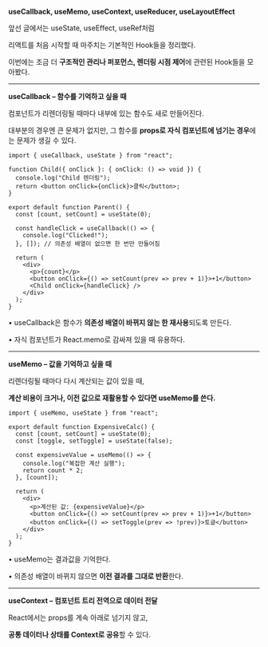 **useCallback, useMemo, useContext, useReducer, useLayoutEffect**

  

앞선 글에서는 useState, useEffect, useRef처럼

리액트를 처음 시작할 때 마주치는 기본적인 Hook들을 정리했다.

  

이번에는 조금 더 **구조적인 관리나 퍼포먼스, 렌더링 시점 제어**에 관련된 Hook들을 모아봤다.

---

**useCallback – 함수를 기억하고 싶을 때**

  

컴포넌트가 리렌더링될 때마다 내부에 있는 함수도 새로 만들어진다.

대부분의 경우엔 큰 문제가 없지만, 그 함수를 **props로 자식 컴포넌트에 넘기는 경우**에는 문제가 생길 수 있다.

```
import { useCallback, useState } from "react";

function Child({ onClick }: { onClick: () => void }) {
  console.log("Child 렌더링");
  return <button onClick={onClick}>클릭</button>;
}

export default function Parent() {
  const [count, setCount] = useState(0);

  const handleClick = useCallback(() => {
    console.log("Clicked!");
  }, []); // 의존성 배열이 없으면 한 번만 만들어짐

  return (
    <div>
      <p>{count}</p>
      <button onClick={() => setCount(prev => prev + 1)}>+1</button>
      <Child onClick={handleClick} />
    </div>
  );
}
```

• useCallback은 함수가 **의존성 배열이 바뀌지 않는 한 재사용**되도록 만든다.

• 자식 컴포넌트가 React.memo로 감싸져 있을 때 유용하다.

---

**useMemo – 값을 기억하고 싶을 때**

  

리렌더링될 때마다 다시 계산되는 값이 있을 때,

**계산 비용이 크거나, 이전 값으로 재활용할 수 있다면 useMemo를 쓴다.**

```
import { useMemo, useState } from "react";

export default function ExpensiveCalc() {
  const [count, setCount] = useState(0);
  const [toggle, setToggle] = useState(false);

  const expensiveValue = useMemo(() => {
    console.log("복잡한 계산 실행");
    return count * 2;
  }, [count]);

  return (
    <div>
      <p>계산된 값: {expensiveValue}</p>
      <button onClick={() => setCount(prev => prev + 1)}>+1</button>
      <button onClick={() => setToggle(prev => !prev)}>토글</button>
    </div>
  );
}
```

• useMemo는 결과값을 기억한다.

• 의존성 배열이 바뀌지 않으면 **이전 결과를 그대로 반환**한다.

---

**useContext – 컴포넌트 트리 전역으로 데이터 전달**

  

React에서는 props를 계속 아래로 넘기지 않고,

**공통 데이터나 상태를 Context로 공유**할 수 있다.

```

```
